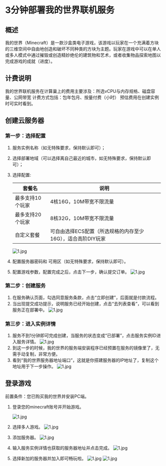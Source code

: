 # 3分钟部署我的世界联机服务

## 概述

我的世界（Minecraft）是一款沙盒类电子游戏，该游戏以玩家在一个充满着方块的三维空间中自由地创造和破坏不同种类的方块为主题。玩家在游戏中可以在单人或多人模式中通过摧毁或创造精妙绝伦的建筑物和艺术，或者收集物品探索地图以完成游戏的成就（进度）。

## 计费说明

我的世界联机服务在计算巢上的费用主要涉及：所选vCPU与内存规格、磁盘容量、公网带宽
计费方式包括：包年包月、按量付费（小时）
预估费用在创建实例时可实时看到。

## 创建云服务器

### 第一步：选择配置

1. 服务实例名称（如无特殊要求，保持默认即可）；
2. 选择部署地域（可以选择离自己最近的城市，如无特殊要求，保持默认即可）；
3. 选择配置:

   | 套餐名       | 说明                                 |
   |-----------|------------------------------------|
   | 最多支持10个玩家 | 4核16G，10M带宽不限流量                    |
   | 最多支持20个玩家 | 8核32G，10M带宽不限流量                    |
   | 自定义套餐     | 可自由选择ECS配置（所选规格的内存至少16G），适合高阶DIY玩家 |

   ![1.jpg](1.jpg)

4. 配置服务器密码和 可用区（如无特殊要求，保持默认即可）。
5. 配置游戏参数，配置完成之后，点击下一步，确认提交订单。
   ![1.jpg](2.jpg)

### 第二步：创建服务

1. 在服务确认页面，勾选同意服务条款，点击“立即创建”，后面就是付款流程。
2. 当出现提交成功提示，说明服务已经开始创建，点击“去列表查看”，可以看到服务正在部署中。
   ![1.jpg](3.jpg)

### 第三步：进入实例详情

1. 服务不到1分钟即可完成创建，当服务的状态变成“已部署”，点击服务实例ID进入服务详情。
   ![1.jpg](4.jpg)
2. 到这一步的时候，我的世界的服务端安装程序已经预置在服务的镜像里了，无需手动复制，非常方便。
3. 看到“我的世界服务器地址端口”，这就是你搭建服务器的IP地址了，复制这个地址用于下一步操作。
   ![1.jpg](5.jpg)

## 登录游戏

前置条件：您已购买我的世界并安装PC端。

1. 登录您的minecraft账号并开始游戏。

   ![1.jpg](6.jpg)

2. 选择多人游戏。
   ![1.jpg](7.jpg)

3. 添加服务器。
   ![1.jpg](8.jpg)

4. 输入服务实例详情也获取的服务器地址并点击完成。
   ![1.jpg](9.jpg)

5. 选择新加的服务器并加入即可畅玩啦。
   ![1.jpg](10.jpg)
   ![1.jpg](11.jpg)
